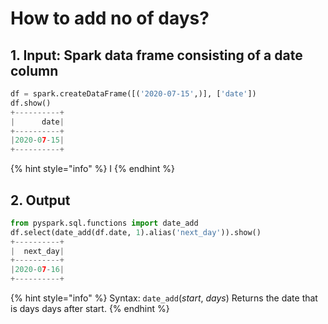 # How to add no of days?



## 1.  Input:  Spark data frame consisting of a date column 

```python
df = spark.createDataFrame([('2020-07-15',)], ['date'])
df.show()
+----------+
|      date|
+----------+
|2020-07-15|
+----------+
```

{% hint style="info" %}
I
{% endhint %}

## 2.  Output

```python
from pyspark.sql.functions import date_add
df.select(date_add(df.date, 1).alias('next_day')).show()
+----------+
|  next_day|
+----------+
|2020-07-16|
+----------+
```

{% hint style="info" %}
Syntax:   `date_add`\(_start_, _days_\)                                                                                                                             Returns the date that is days days after start.
{% endhint %}


